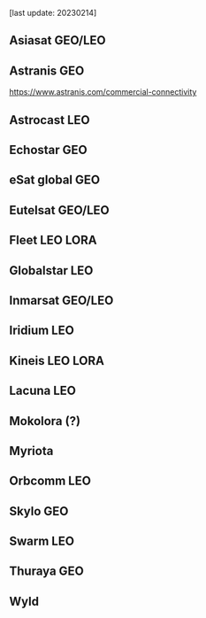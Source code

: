 [last update: 20230214]

## Asiasat GEO/LEO

## Astranis GEO

https://www.astranis.com/commercial-connectivity

## Astrocast LEO

## Echostar GEO

## eSat global GEO

## Eutelsat GEO/LEO

## Fleet LEO LORA

## Globalstar LEO

## Inmarsat GEO/LEO

## Iridium LEO

## Kineis LEO LORA

## Lacuna LEO

## Mokolora (?)

## Myriota

## Orbcomm LEO

## Skylo GEO

## Swarm LEO

## Thuraya GEO

## Wyld
